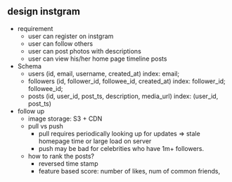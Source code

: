 ## design instgram
- requirement
    - user can register on instgram 
    - user can follow others
    - user can post photos with descriptions
    - user can view his/her home page timeline posts
- Schema
    - users (id, email, username, created_at)  index: email;
    - followers (id, follower_id, followee_id, created_at) index: follower_id; followee_id;
    - posts (id, user_id, post_ts, description, media_url) index: (user_id, post_ts)
- follow up
    - image storage: S3 + CDN
    - pull vs push
        - pull requires periodically looking up for updates => stale homepage time or large load on server
        - push may be bad for celebrities who have 1m+ followers.
    - how to rank the posts?
        - reversed time stamp
        - feature based score: number of likes, num of common friends, 